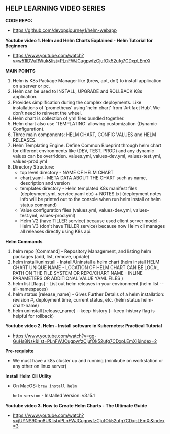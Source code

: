 ## HELP LEARNING VIDEO SERIES ##

**CODE REPO:**
- https://github.com/devopsjourney1/helm-webapp

**Youtube video 1. Helm and Helm Charts Explained - Helm Tutorial for Beginners**
- https://www.youtube.com/watch?v=w51lDVuRWuk&list=PLnFWJCugpwfzCjufOk52ufg7CDxpLEmXi

**MAIN POINTS**
1. Helm is K8s Package Manager like (brew, apt, dnf) to install application on a server or pc.
2. Helm can be used to INSTALL, UPGRADE and ROLLBACK K8s application.
3. Provides simplification during the complex deployments. Like installations of 'prometheus' using 'helm chart' from 'Artifact Hub'. We don't need to reinvent the wheel.
4. Helm chart is collection of yml files bundled together.
5. Helm chart also use 'TEMPLATING' allowing customization (Dynamic Configuration).
6. Three main components: HELM CHART, CONFIG VALUES and HELM RELEASES.
7. Helm Templating Engine. Define Common Blueprint through helm chart for different environments like (DEV, TEST, PROD) and any dynamic values can be overridden. values.yml, values-dev.yml, values-test.yml, values-prod.yml
8. Directory Structure:   
   - top level directory - NAME OF HELM CHART
   - chart.yaml - META DATA ABOUT THE CHART such as name, description and version
   - templates directory - Helm templated K8s manifest files (deployment.yml, service.yaml etc) + NOTES.txt (deployment notes info will be printed out to the console when run helm install or helm status command)
   - Value configuration files (values.yml, values-dev.yml, values-test.yml, values-prod.yml)
   - Helm V2 (have TILLER service) because used client server model - Helm V3 (don't have TILLER service) because now Helm cli manages all releases directly using K8s api.

**Helm Commands**
1. helm repo [Command]      - Repository Management, and listing helm packages (add, list, remove, update)
2. helm install/uninstall   - Install/Uninstall a helm chart (helm install HELM CHART UNIQUE NAME - LOCATION OF HELM CHART CAN BE LOCAL PATH ON THE FILE SYSTEM OR REPO/CHART NAME - INLINE PARAMETERS OR ADDITIONAL VALUE YAML FILES )
3. helm list [flags]        - List out helm releases in your environment (helm list --all-namespaces)
4. helm status [release_name]    - Gives Further Details of a helm installation: revision #, deployment time, current status, etc. (helm status helm-chart-name)
5. helm uninstall [release_name] --keep-history     (--keep-history flag is helpful for rollback)


**Youtube video 2. Helm - Install software in Kubernetes: Practical Tutorial**
- https://www.youtube.com/watch?v=gg-GuHs8Nsk&list=PLnFWJCugpwfzCjufOk52ufg7CDxpLEmXi&index=2

**Pre-requisite**
- We must have a k8s cluster up and running (minikube on workstation or any other on linux server)

**Install Helm Cli Utility**
- On MacOS: 
    `brew install helm`

    `helm version`      - Installed Version: v3.15.1





**Youtube video 3. How to Create Helm Charts - The Ultimate Guide**
- https://www.youtube.com/watch?v=jUYNS90nq8U&list=PLnFWJCugpwfzCjufOk52ufg7CDxpLEmXi&index=3


